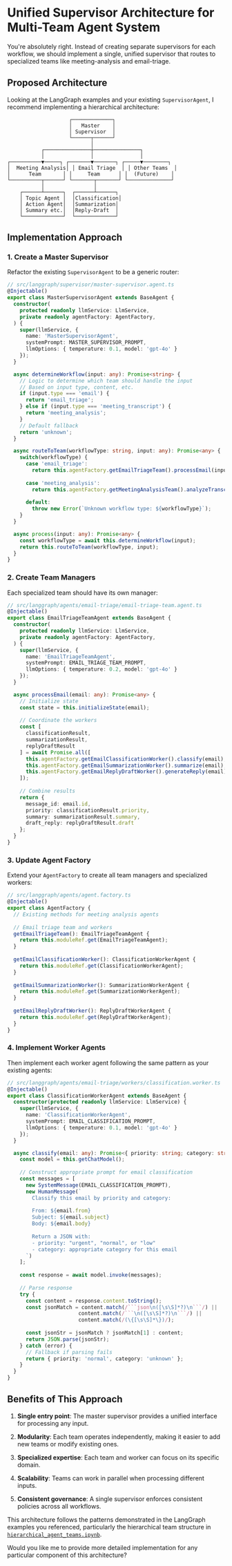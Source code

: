 
# Unified Supervisor Architecture for Multi-Team Agent System

You're absolutely right. Instead of creating separate supervisors for each workflow, we should implement a single, unified supervisor that routes to specialized teams like meeting-analysis and email-triage.

## Proposed Architecture

Looking at the LangGraph examples and your existing `SupervisorAgent`, I recommend implementing a hierarchical architecture:

```
                    ┌─────────────┐
                    │   Master    │
                    │ Supervisor  │
                    └──────┬──────┘
                           │
           ┌───────────────┼───────────────┐
           │               │               │
┌──────────▼─────┐ ┌───────▼───────┐ ┌─────▼────────┐
│  Meeting Analysis│ │ Email Triage  │ │ Other Teams  │
│      Team       │ │     Team      │ │  (Future)    │
└──────────┬──────┘ └───────┬───────┘ └──────────────┘
           │                │
    ┌──────┴──────┐  ┌──────┴──────┐
    │ Topic Agent │  │Classification│
    │ Action Agent│  │Summarization│
    │ Summary etc.│  │Reply-Draft  │
    └─────────────┘  └─────────────┘
```

## Implementation Approach

### 1. Create a Master Supervisor

Refactor the existing `SupervisorAgent` to be a generic router:

```typescript
// src/langgraph/supervisor/master-supervisor.agent.ts
@Injectable()
export class MasterSupervisorAgent extends BaseAgent {
  constructor(
    protected readonly llmService: LlmService,
    private readonly agentFactory: AgentFactory,
  ) {
    super(llmService, {
      name: 'MasterSupervisorAgent',
      systemPrompt: MASTER_SUPERVISOR_PROMPT,
      llmOptions: { temperature: 0.1, model: 'gpt-4o' }
    });
  }

  async determineWorkflow(input: any): Promise<string> {
    // Logic to determine which team should handle the input
    // Based on input type, content, etc.
    if (input.type === 'email') {
      return 'email_triage';
    } else if (input.type === 'meeting_transcript') {
      return 'meeting_analysis';
    }
    // Default fallback
    return 'unknown';
  }

  async routeToTeam(workflowType: string, input: any): Promise<any> {
    switch(workflowType) {
      case 'email_triage':
        return this.agentFactory.getEmailTriageTeam().processEmail(input);
      
      case 'meeting_analysis':
        return this.agentFactory.getMeetingAnalysisTeam().analyzeTranscript(input);
      
      default:
        throw new Error(`Unknown workflow type: ${workflowType}`);
    }
  }

  async process(input: any): Promise<any> {
    const workflowType = await this.determineWorkflow(input);
    return this.routeToTeam(workflowType, input);
  }
}
```

### 2. Create Team Managers

Each specialized team should have its own manager:

```typescript
// src/langgraph/agents/email-triage/email-triage-team.agent.ts
@Injectable()
export class EmailTriageTeamAgent extends BaseAgent {
  constructor(
    protected readonly llmService: LlmService,
    private readonly agentFactory: AgentFactory,
  ) {
    super(llmService, {
      name: 'EmailTriageTeamAgent',
      systemPrompt: EMAIL_TRIAGE_TEAM_PROMPT,
      llmOptions: { temperature: 0.2, model: 'gpt-4o' }
    });
  }

  async processEmail(email: any): Promise<any> {
    // Initialize state
    const state = this.initializeState(email);
    
    // Coordinate the workers
    const [
      classificationResult,
      summarizationResult,
      replyDraftResult
    ] = await Promise.all([
      this.agentFactory.getEmailClassificationWorker().classify(email),
      this.agentFactory.getEmailSummarizationWorker().summarize(email),
      this.agentFactory.getEmailReplyDraftWorker().generateReply(email)
    ]);
    
    // Combine results
    return {
      message_id: email.id,
      priority: classificationResult.priority,
      summary: summarizationResult.summary,
      draft_reply: replyDraftResult.draft
    };
  }
}
```

### 3. Update Agent Factory

Extend your `AgentFactory` to create all team managers and specialized workers:

```typescript
// src/langgraph/agents/agent.factory.ts
@Injectable()
export class AgentFactory {
  // Existing methods for meeting analysis agents
  
  // Email triage team and workers
  getEmailTriageTeam(): EmailTriageTeamAgent {
    return this.moduleRef.get(EmailTriageTeamAgent);
  }
  
  getEmailClassificationWorker(): ClassificationWorkerAgent {
    return this.moduleRef.get(ClassificationWorkerAgent);
  }
  
  getEmailSummarizationWorker(): SummarizationWorkerAgent {
    return this.moduleRef.get(SummarizationWorkerAgent);
  }
  
  getEmailReplyDraftWorker(): ReplyDraftWorkerAgent {
    return this.moduleRef.get(ReplyDraftWorkerAgent);
  }
}
```

### 4. Implement Worker Agents

Then implement each worker agent following the same pattern as your existing agents:

```typescript
// src/langgraph/agents/email-triage/workers/classification.worker.ts
@Injectable()
export class ClassificationWorkerAgent extends BaseAgent {
  constructor(protected readonly llmService: LlmService) {
    super(llmService, {
      name: 'ClassificationWorkerAgent',
      systemPrompt: EMAIL_CLASSIFICATION_PROMPT,
      llmOptions: { temperature: 0.1, model: 'gpt-4o' }
    });
  }

  async classify(email: any): Promise<{ priority: string; category: string }> {
    const model = this.getChatModel();
    
    // Construct appropriate prompt for email classification
    const messages = [
      new SystemMessage(EMAIL_CLASSIFICATION_PROMPT),
      new HumanMessage(`
        Classify this email by priority and category:
        
        From: ${email.from}
        Subject: ${email.subject}
        Body: ${email.body}
        
        Return a JSON with:
        - priority: "urgent", "normal", or "low"
        - category: appropriate category for this email
      `)
    ];
    
    const response = await model.invoke(messages);
    
    // Parse response
    try {
      const content = response.content.toString();
      const jsonMatch = content.match(/```json\n([\s\S]*?)\n```/) ||
                       content.match(/```\n([\s\S]*?)\n```/) ||
                       content.match(/(\{[\s\S]*\})/);
      
      const jsonStr = jsonMatch ? jsonMatch[1] : content;
      return JSON.parse(jsonStr);
    } catch (error) {
      // Fallback if parsing fails
      return { priority: 'normal', category: 'unknown' };
    }
  }
}
```

## Benefits of This Approach

1. **Single entry point**: The master supervisor provides a unified interface for processing any input.

2. **Modularity**: Each team operates independently, making it easier to add new teams or modify existing ones.

3. **Specialized expertise**: Each team and worker can focus on its specific domain.

4. **Scalability**: Teams can work in parallel when processing different inputs.

5. **Consistent governance**: A single supervisor enforces consistent policies across all workflows.

This architecture follows the patterns demonstrated in the LangGraph examples you referenced, particularly the hierarchical team structure in [`hierarchical_agent_teams.ipynb`](https://github.com/langchain-ai/langgraphjs/blob/main/examples/multi_agent/hierarchical_agent_teams.ipynb).

Would you like me to provide more detailed implementation for any particular component of this architecture?
